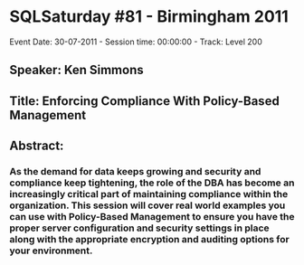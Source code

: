 # SQLSaturday #81 - Birmingham 2011
Event Date: 30-07-2011 - Session time: 00:00:00 - Track: Level 200
## Speaker: Ken Simmons
## Title: Enforcing Compliance With Policy-Based Management 
## Abstract:
### As the demand for data keeps growing and security and compliance keep tightening, the role of the DBA has become an increasingly critical part of maintaining compliance within the organization. This session will cover real world examples you can use with Policy-Based Management to ensure you have the proper server configuration and security settings in place along with the appropriate encryption and auditing options for your environment.
